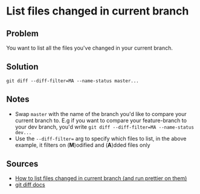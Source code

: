 # List files changed in current branch


## Problem
<!-- 
What do you want to achieve?
-->

You want to list all the files you've changed in your current branch.


## Solution
<!-- 
How do you do it>
-->

```commandline
git diff --diff-filter=MA --name-status master...
```


## Notes
<!-- 
The how, why, any caveats?
-->

- Swap `master` with the name of the branch you'd like to compare your current branch to. E.g if you want to compare your feature-branch to your dev branch, you'd write `git diff --diff-filter=MA --name-status dev...`
- Use the `--diff-filter=` arg to specify which files to list, in the above example, it filters on (**M**)odified and (**A**)dded files only

## Sources
<!-- 
What links, blogs, articles helped you achieve this
-->
- [How to list files changed in current branch (and run prettier on them)](https://dev.to/darraghor/how-to-list-files-changed-in-current-branch-and-run-prettier-on-them-38oe)
- [git diff docs](https://git-scm.com/docs/git-diff#Documentation/git-diff.txt---diff-filterACDMRTUXB82308203)
